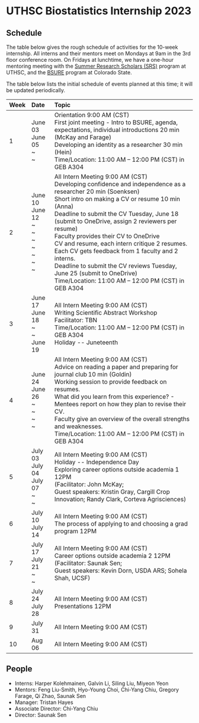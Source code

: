 # UTHSC Biostatistics Internship 2023

## Schedule

The table below gives the rough schedule of activities for the 10-week
internship.  All interns and their mentors meet on Mondays at 9am in
the 3rd floor conference room.  On Fridays at lunchtime, we have a
one-hour mentoring meeting with the [Summer Research Scholars
(SRS)](https://www.uthsc.edu/summer-research-scholars/index.php)
program at UTHSC, and the [BSURE](https://csubsure.wordpress.com/)
program at Colorado State.

The table below lists the initial schedule of events planned at this
time; it will be updated periodically.


| Week           | Date           | Topic                               |
| :------------- | :------------- | :---------------------------------- |
|1 | June 03 <br> June 05<br> ~ <br> ~ <br>  | Orientation 9:00 AM (CST)<br> First joint meeting - Intro to BSURE, agenda, expectations, individual introductions 20 min (McKay and Farage)<br> Developing an identity as a researcher 30 min (Hein)<br> Time/Location: 11:00 AM – 12:00 PM (CST) in GEB A304   |
|2 | June 10<br> June 12 <br> ~ <br> ~ <br> ~ <br> ~ <br> ~ <br> ~ <br> ~ <br> | All Intern Meeting 9:00 AM (CST) <br> Developing confidence and independence as a researcher 20 min (Soenksen)<br>Short intro on making a CV or resume 10 min (Anna)<br> Deadline to submit the CV Tuesday, June 18 (submit to OneDrive, assign 2 reviewers per resume)<br> Faculty provides their CV to OneDrive<br> CV and resume, each intern critique 2 resumes.<br> Each CV gets feedback from 1 faculty and 2 interns.<br>Deadline to submit the CV reviews Tuesday, June 25 (submit to OneDrive)<br> Time/Location: 11:00 AM – 12:00 PM (CST) in GEB A304  |
|3 | June 17 <br> June 18 <br> ~ <br> ~ <br> June 19 | All Intern Meeting 9:00 AM (CST) <br> Writing Scientific Abstract Workshop<br>	Facilitator: TBN<br> Time/Location: 11:00 AM – 12:00 PM (CST) in GEB A304<br> Holiday -- Juneteenth  |
|4 | June 24 <br> June 26 <br> ~ <br> ~ <br> ~ <br>  ~ | All Intern Meeting 9:00 AM (CST) <br> Advice on reading a paper and preparing for journal club 10 min (Goldin)<br> Working session to provide feedback on resumes.<br> What did you learn from this experience? - Mentees report on how they plan to revise their CV.<br> Faculty give an overview of the overall strengths and weaknesses.<br> Time/Location: 11:00 AM – 12:00 PM (CST) in GEB A304  |
|5 | July 03 <br> July 04 <br> July 07 <br> ~ <br> ~ | All Intern Meeting 9:00 AM (CST) <br> Holiday -- Independence Day <br> Exploring career options outside academia 1  12PM <br> (Facilitator: John McKay; <br> Guest speakers: Kristin Gray, Cargill Crop Innovation; Randy Clark, Corteva Agrisciences) |
|6 | July 10 <br> July 14 | All Intern Meeting 9:00 AM (CST) <br> The process of applying to and choosing a grad program 12PM |
|7 | July 17 <br> July 21 <br> ~ <br> ~ | All Intern Meeting 9:00 AM (CST) <br> Career options outside academia 2  12PM <br> (Facilitator: Saunak Sen; <br> Guest speakers: Kevin Dorn, USDA ARS; Sohela Shah, UCSF) |
|8 | July 24 <br> July 28 | All Intern Meeting 9:00 AM (CST) <br> Presentations 12PM |
|9 | July 31 | All Intern Meeting 9:00 AM (CST) |
|10 | Aug 06 | All Intern Meeting 9:00 AM (CST) |


## People

- Interns: Harper Kolehmainen, Galvin Li, Siling Liu, Miyeon Yeon
- Mentors: Feng Liu-Smith, Hyo-Young Choi, Chi-Yang Chiu, Gregory Farage, Qi Zhao, Saunak Sen
- Manager: Tristan Hayes
- Associate Director: Chi-Yang Chiu
- Director: Saunak Sen

